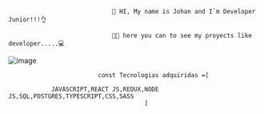                                  🤟 HI, My name is Johan and I`m Developer Junior!!!👌
                            
                                 👨‍💻 here you can to see my proyects like developer.....💻
        

                              
                              
  ![image](https://user-images.githubusercontent.com/94276353/198192024-b6f80c6f-7c99-4da2-bb20-9f9170c543d3.png)


                             const Tecnologias adquiridas =[
                   
                JAVASCRIPT,REACT JS,REDUX,NODE JS,SQL,POSTGRES,TYPESCRIPT,CSS,SASS
                                          ]


